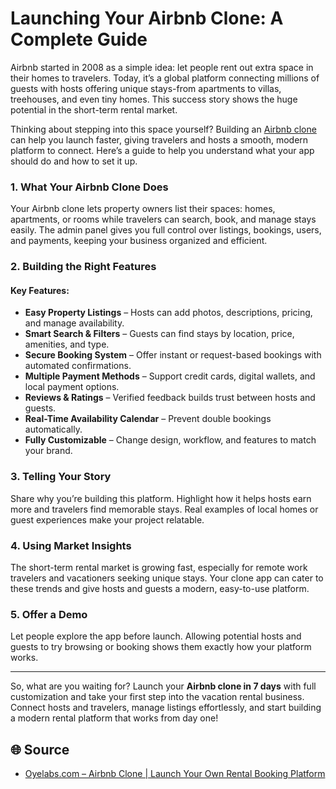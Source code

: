 # Launching Your Airbnb Clone: A Complete Guide

Airbnb started in 2008 as a simple idea: let people rent out extra space in their homes to travelers. Today, it’s a global platform connecting millions of guests with hosts offering unique stays-from apartments to villas, treehouses, and even tiny homes. This success story shows the huge potential in the short-term rental market.

Thinking about stepping into this space yourself? Building an [Airbnb clone](https://oyelabs.com/airbnb-clone/) can help you launch faster, giving travelers and hosts a smooth, modern platform to connect. Here’s a guide to help you understand what your app should do and how to set it up.

### 1. What Your Airbnb Clone Does

Your Airbnb clone lets property owners list their spaces: homes, apartments, or rooms while travelers can search, book, and manage stays easily. The admin panel gives you full control over listings, bookings, users, and payments, keeping your business organized and efficient.

### 2. Building the Right Features

#### Key Features:

- **Easy Property Listings** – Hosts can add photos, descriptions, pricing, and manage availability.  
- **Smart Search & Filters** – Guests can find stays by location, price, amenities, and type.  
- **Secure Booking System** – Offer instant or request-based bookings with automated confirmations.  
- **Multiple Payment Methods** – Support credit cards, digital wallets, and local payment options.  
- **Reviews & Ratings** – Verified feedback builds trust between hosts and guests.  
- **Real-Time Availability Calendar** – Prevent double bookings automatically.  
- **Fully Customizable** – Change design, workflow, and features to match your brand.  

### 3. Telling Your Story

Share why you’re building this platform. Highlight how it helps hosts earn more and travelers find memorable stays. Real examples of local homes or guest experiences make your project relatable.

### 4. Using Market Insights

The short-term rental market is growing fast, especially for remote work travelers and vacationers seeking unique stays. Your clone app can cater to these trends and give hosts and guests a modern, easy-to-use platform.

### 5. Offer a Demo

Let people explore the app before launch. Allowing potential hosts and guests to try browsing or booking shows them exactly how your platform works.

---

So, what are you waiting for? Launch your **Airbnb clone in 7 days** with full customization and take your first step into the vacation rental business. Connect hosts and travelers, manage listings effortlessly, and start building a modern rental platform that works from day one!


## 🌐 Source

- [Oyelabs.com – Airbnb Clone | Launch Your Own Rental Booking Platform](https://oyelabs.com/airbnb-clone/)
